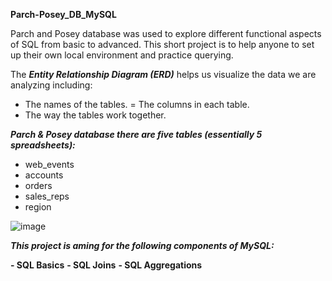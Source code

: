 **Parch-Posey_DB_MySQL**

Parch and Posey database was used to explore different functional aspects of SQL from basic to advanced. This short project is to help anyone to set up their own local environment and practice querying.

The _**Entity Relationship Diagram (ERD)**_ helps us visualize the data we are analyzing including:
- The names of the tables.
= The columns in each table.
- The way the tables work together.

_**Parch & Posey database there are five tables (essentially 5 spreadsheets):**_
- web_events
- accounts
- orders
- sales_reps
- region

![image](https://user-images.githubusercontent.com/60899591/173293307-574dbc48-6257-46bc-ba75-b21b00bfca0f.png)

_**This project is aming for the following components of MySQL:**_

**- SQL Basics**
**- SQL Joins**
**- SQL Aggregations**
